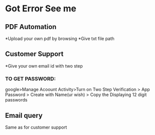 # Got Error See me
## PDF Automation
*Upload your own pdf by browsing
*Give txt file path

## Customer Support
*Give your own email id with two step
### TO GET PASSWORD: 
google>Manage Acoount Activity>Turn on Two Step Verification > App Password > Create with Name(ur wish) > Copy the Displaying 12 digit passwords

## Email query
Same as for customer support
